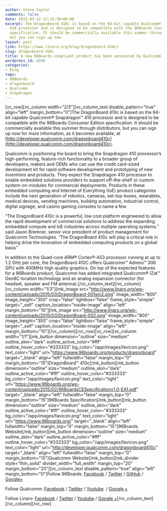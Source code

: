 ```yaml
---
author: steve.taylor
comments: false
date: 2015-03-12 12:15:30+00:00
excerpt: The DragonBoard 410c is based on the 64-bit capable Qualcomm® Snapdragon™
  410 processor and is designed to be compatible with the 96Boards Consumer Edition
  specification. It should be commercially available this summer through distributors,
  but you can sign up now
layout: post
link: https://www.linaro.org/blog/dragonboard-410c/
slug: dragonboard-410c
title: A new 96Boards-compliant product has been announced by Qualcomm
wordpress_id: 8298
categories:
- blog
tags:
- 96Boards
- dragonboard
- Qualcomm
- Snapdragon
---
```


[vc_row][vc_column width="2/3"][vc_column_text disable_pattern="true" align="left" margin_bottom="0"]The DragonBoard 410c is based on the 64-bit capable Qualcomm® Snapdragon™ 410 processor and is designed to be compatible with the 96Boards Consumer Edition specification. It should be commercially available this summer through distributors, but you can sign up now for more information, as it becomes available, at [http://developer.qualcomm.com/dragonboard410c](http://developer.qualcomm.com/dragonboard410c).

Qualcomm is positioning the board to bring the Snapdragon 410 processor’s high-performing, feature-rich functionality to a broader group of developers, makers and OEMs who can use the credit card-sized development kit for rapid software development and prototyping of new inventions and products. They expect the Snapdragon 410 processor to enable embedded solutions providers to support off-the-shelf or custom system-on-modules for commercial deployments. Products in these embedded computing and Internet of Everything (IoE) product categories include the next generation of robotics, cameras, set-top-boxes, wearables, medical devices, vending machines, building automation, industrial control, digital signage, and casino gaming consoles to name a few.

“The DragonBoard 410c is a powerful, low cost platform engineered to allow the rapid development of commercial solutions to address the expanding embedded compute and IoE industries across multiple operating systems.” said Jason Bremner, senior vice president of product management for Qualcomm Technologies. “The DragonBoard 410c will play a critical role in helping drive the innovation of embedded computing products on a global basis”

In addition to the Quad-core ARM® Cortex®-A53 processor running at up to 1.2 GHz per core, the DragonBoard 410C offers Qualcomm™ Adreno™ 306 GPU with 400MHz high quality graphics. On top of the expected features for a 96Boards product, Qualcomm has added integrated Qualcomm® IZat™ Gen8C location technology and an analog expansion connector (for headset, speaker and FM antenna).[/vc_column_text][/vc_column][vc_column width="1/3"][mk_image src="http://www.linaro.org/wp-content/uploads/2015/03/DragonBoard-001sm2.png" image_width="800" image_height="350" crop="false" lightbox="false" frame_style="simple" target="_self" caption_location="inside-image" align="left" margin_bottom="10"][mk_image src="http://www.linaro.org/wp-content/uploads/2015/03/DragonBoard-002.png" image_width="800" image_height="350" crop="false" lightbox="false" frame_style="simple" target="_self" caption_location="inside-image" align="left" margin_bottom="10"][/vc_column][/vc_row][vc_row][vc_column width="1/1"][mk_button dimension="outline" size="medium" outline_skin="dark" outline_active_color="#fff" outline_hover_color="#333333" bg_color="/app/images/favicon.png" text_color="light" url="https://www.96boards.org/products/dragonboard" target="_blank" align="left" fullwidth="false" margin_top="0" margin_bottom="15"]DragonBoard™ 410c[/mk_button][mk_button dimension="outline" size="medium" outline_skin="dark" outline_active_color="#fff" outline_hover_color="#333333" bg_color="/app/images/favicon.png" text_color="light" url="https://www.96boards.org/wp-content/uploads/2015/02/96BoardsCESpecificationv1.0-EA1.pdf" target="_blank" align="left" fullwidth="false" margin_top="0" margin_bottom="15"]96Boards Specification[/mk_button][mk_button dimension="outline" size="medium" outline_skin="dark" outline_active_color="#fff" outline_hover_color="#333333" bg_color="/app/images/favicon.png" text_color="light" url="https://www.96boards.org/" target="_blank" align="left" fullwidth="false" margin_top="0" margin_bottom="15"]96Boards Website[/mk_button][mk_button dimension="outline" size="medium" outline_skin="dark" outline_active_color="#fff" outline_hover_color="#333333" bg_color="/app/images/favicon.png" text_color="light" url="http://developer.qualcomm.com/dragonboard410c" target="_blank" align="left" fullwidth="false" margin_top="0" margin_bottom="15"]Qualcomm Website[/mk_button][mk_divider style="thin_solid" divider_width="full_width" margin_top="20" margin_bottom="20"][vc_column_text disable_pattern="true" align="left" margin_bottom="0"]Follow 96Boards: [Facebook](https://www.facebook.com/96Boards) / [Twitter](https://twitter.com/96Boards) / [GitHub](https://github.com/96boards) / [Google+](https://plus.google.com/106009833460292139774/about)

Follow Qualcomm: [Facebook](https://www.facebook.com/UKQualcomm?brand_redir=1) / [Twitter](https://twitter.com/qualcomm) / [Youtube](https://www.youtube.com/user/QUALCOMMVlog/videos)  / [Google +](https://plus.google.com/+qualcomm/posts)

Follow Linaro: [Facebook](https://www.facebook.com/LinaroOrg) / [Twitter](https://twitter.com/linaroorg) / [Youtube](https://www.youtube.com/user/linaroorg?sub_confirmation=1) / [Google +](https://plus.google.com/112814496864921562564/posts)[/vc_column_text][/vc_column][/vc_row]
